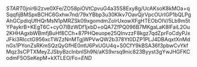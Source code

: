 $START$0jnir6i2zve0XFe/ZO58piOVtCpvuG4a35S8Exy8g/UcAKsoK8kMOa+qSqqfijBMSpxBCHC6Gxhw7nd/79xYBbp3u30Klkv7OavQjrVpcOUrIGP1bQLPgAhGCpdiqUfHQrMsN1pMRZSk09xgomdmZolrUxowXFgHTEObOIV/5Lb9m5tYPaykrB+KEgT6C+cyO7IBzWDf1jxbD+oQA7ZfPQ096B7MKgaLaK8IFaiL2Ou2KHHAgxbWBmfjBuHf8CCh+87PHQeuope25QInvzzF8kgz7qdZprFoCdyPJxJFki3RIcctG956xcTWZzNnMTgjWPVwQW2b378Yt0DZP1PLJ4DBAqxtXnMdnGs1PYonZsRKmSQzQyGfHE0ntU6PxUGU4q+S0CfY9kBSA36f3pbwCvYkfMqz3sCPTXMeyZJSbyBzcInbnISh9N/aKS9xrsq9nic823Byyst3gYwJHGFKCodmF5OSeKepM+kXTLEO/Fo=$END$